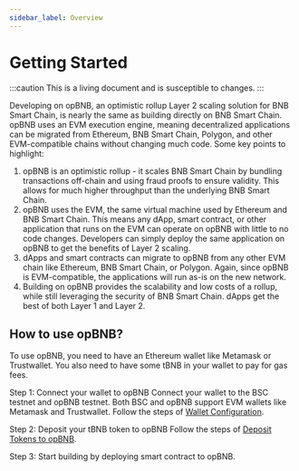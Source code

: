 ```yaml
---
sidebar_label: Overview
---
```


# Getting Started

:::caution
This is a living document and is susceptible to changes.
:::

Developing on opBNB, an optimistic rollup Layer 2 scaling solution for BNB Smart Chain, is nearly the same as building directly on BNB Smart Chain. opBNB uses an EVM execution engine, meaning decentralized applications can be migrated from Ethereum, BNB Smart Chain, Polygon, and other EVM-compatible chains without changing much code. Some key points to highlight:

1. opBNB is an optimistic rollup - it scales BNB Smart Chain by bundling transactions off-chain and using fraud proofs to ensure validity. This allows for much higher throughput than the underlying BNB Smart Chain.
2. opBNB uses the EVM, the same virtual machine used by Ethereum and BNB Smart Chain. This means any dApp, smart contract, or other application that runs on the EVM can operate on opBNB with little to no code changes. Developers can simply deploy the same application on opBNB to get the benefits of Layer 2 scaling.
3. dApps and smart contracts can migrate to opBNB from any other EVM chain like Ethereum, BNB Smart Chain, or Polygon. Again, since opBNB is EVM-compatible, the applications will run as-is on the new network.
4. Building on opBNB provides the scalability and low costs of a rollup, while still leveraging the security of BNB Smart Chain. dApps get the best of both Layer 1 and Layer 2.



## How to use opBNB?

To use opBNB, you need to have an Ethereum wallet like Metamask or Trustwallet. You also need to have some tBNB in your wallet to pay for gas fees.

Step 1: Connect your wallet to opBNB
Connect your wallet to the BSC testnet and opBNB testnet. Both BSC and opBNB support EVM wallets like Metamask and Trustwallet. Follow the steps of [Wallet Configuration](./wallet-configuration.md).

Step 2: Deposit your tBNB token to opBNB
Follow the steps of [Deposit Tokens to opBNB](./deposit-to-opbnb.md).

Step 3: Start building by deploying smart contract to opBNB. 

